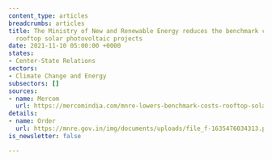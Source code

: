 ```yaml
---
content_type: articles
breadcrumbs: articles
title: The Ministry of New and Renewable Energy reduces the benchmark costs for grid-connected
  rooftop solar photovoltaic projects
date: 2021-11-10 05:00:00 +0000
states:
- Center-State Relations
sectors:
- Climate Change and Energy
subsectors: []
sources:
- name: Mercom
  url: https://mercomindia.com/mnre-lowers-benchmark-costs-rooftop-solar-projects-fy-2022/
details:
- name: Order
  url: https://mnre.gov.in/img/documents/uploads/file_f-1635476034313.pdf
is_newsletter: false

---
```

